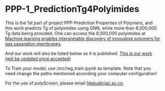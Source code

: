 # PPP-1_PredictionTg4Polyimides
This is the 1st part of project PPP-Prediction Properties of Polymers, and this work predicts Tg of polyimides using GNN, while more than 8,000,000 Tg data being provided. One can access the 8,000,000 polyimides at [Machine learning enables interpretable discovery of innovative polymers for gas separation membranes](https://www.science.org/doi/10.1126/sciadv.abn9545). 

And our work will also be listed below as it is published.
[This is our work (will be updated once accepted)](http://www.ciac.jl.cn/)

To Train your model, use /src/reg_train.ipynb as template. Note that you need change the paths mentioned according your computer configuration!

For the use of _polyScreen_, please email [hkqiu@ciac.ac.cn](hkqiu@ciac.ac.cn).
